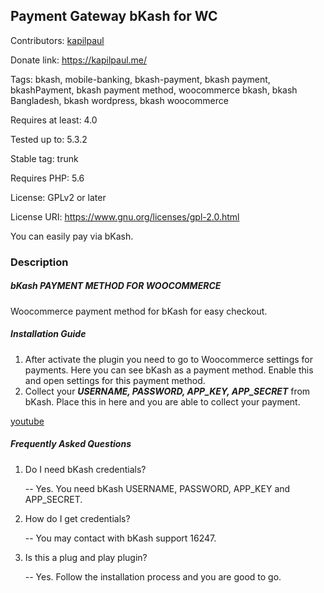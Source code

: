 ## Payment Gateway bKash for WC

Contributors: [kapilpaul](https://kapilpaul.me)

Donate link: https://kapilpaul.me/

Tags: bkash, mobile-banking, bkash-payment, bkash payment, bkashPayment, bkash payment method, woocommerce bkash, bkash Bangladesh, bkash wordpress, bkash woocommerce

Requires at least: 4.0

Tested up to: 5.3.2

Stable tag: trunk

Requires PHP: 5.6

License: GPLv2 or later

License URI: https://www.gnu.org/licenses/gpl-2.0.html

You can easily pay via bKash.

### Description

##### bKash PAYMENT METHOD FOR WOOCOMMERCE

Woocommerce payment method for bKash for easy checkout.


##### Installation Guide

1. After activate the plugin you need to go to Woocommerce settings for payments. Here you can see bKash as a payment method. Enable this and open settings for this payment method.
2. Collect your <b><i>USERNAME, PASSWORD, APP_KEY, APP_SECRET</i></b> from bKash. Place this in here and you are able to collect your payment.

[youtube](https://www.youtube.com/watch?v=U83RE3Kfy1A)

##### Frequently Asked Questions

1. Do I need bKash credentials?

    -- Yes. You need bKash USERNAME, PASSWORD, APP_KEY and APP_SECRET.

2. How do I get credentials?

    -- You may contact with bKash support 16247.

3. Is this a plug and play plugin?

    -- Yes. Follow the installation process and you are good to go.
